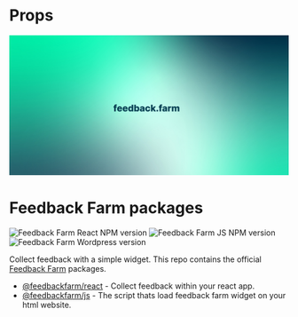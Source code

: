 # Props

![Banner](media/banner.jpeg)

# Feedback Farm packages

![Feedback Farm React NPM version](https://img.shields.io/npm/v/@feedbackfarm/react/latest?label=%40feedbackfarm%2Freact&registry_uri=https%3A%2F%2Fregistry.npmjs.com) ![Feedback Farm JS NPM version](https://img.shields.io/npm/v/@feedbackfarm/js/latest?color=red&label=%40feedbackfarm%2Fjs&registry_uri=https%3A%2F%2Fregistry.npmjs.com) ![Feedback Farm Wordpress version](https://img.shields.io/wordpress/plugin/v/feedback-farm?color=pink&label=feedbackfarm%2Fwordpress)

Collect feedback with a simple widget. This repo contains the official [Feedback Farm](https://feedback.farm?ref=packages) packages.

- [@feedbackfarm/react](packages/react) - Collect feedback within your react app.
- [@feedbackfarm/js](packages/js) - The script thats load feedback farm widget on your html website.
